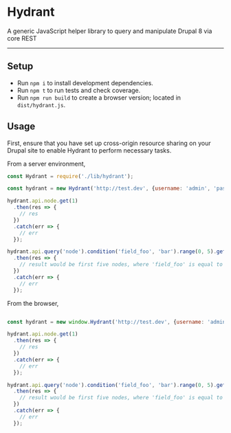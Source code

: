 # Hydrant

A generic JavaScript helper library to query and manipulate Drupal 8 via core REST

---

## Setup

* Run `npm i` to install development dependencies.
* Run `npm t` to run tests and check coverage.
* Run `npm run build` to create a browser version; located in `dist/hydrant.js`.

## Usage

First, ensure that you have set up cross-origin resource sharing on your Drupal site to enable Hydrant to perform necessary tasks.

From a server environment,

```javascript
const Hydrant = require('./lib/hydrant');

const hydrant = new Hydrant('http://test.dev', {username: 'admin', 'password': '1234'});

hydrant.api.node.get(1)
  .then(res => {
    // res
  })
  .catch(err => {
    // err
  });

hydrant.api.query('node').condition('field_foo', 'bar').range(0, 5).get()
  .then(res => {
    // result would be first five nodes, where 'field_foo' is equal to 'bar'
  })
  .catch(err => {
    // err
  });
```

From the browser,

```javascript

const hydrant = new window.Hydrant('http://test.dev', {username: 'admin', 'password': '1234'});

hydrant.api.node.get(1)
  .then(res => {
    // res
  })
  .catch(err => {
    // err
  });

hydrant.api.query('node').condition('field_foo', 'bar').range(0, 5).get()
  .then(res => {
    // result would be first five nodes, where 'field_foo' is equal to 'bar'
  })
  .catch(err => {
    // err
  });
```
